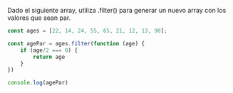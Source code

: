 Dado el siguiente array, utiliza .filter() para generar un nuevo array con los valores que sean par.

````js
const ages = [22, 14, 24, 55, 65, 21, 12, 13, 90];

const agePar = ages.filter(function (age) {
    if (age/2 === 0) {
        return age
    }
})

console.log(agePar)
```` 
